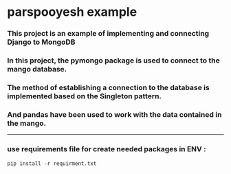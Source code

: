 # parspooyesh example

### This project is an example of implementing and connecting Django to MongoDB 
### In this project, the pymongo package is used to connect to the mango database.
### The method of establishing a connection to the database is implemented based on the Singleton pattern.
### And pandas have been used to work with the data contained in the mango.

-----

### use requirements file for create needed packages in ENV :
```python 
pip install -r requirment.txt
```
